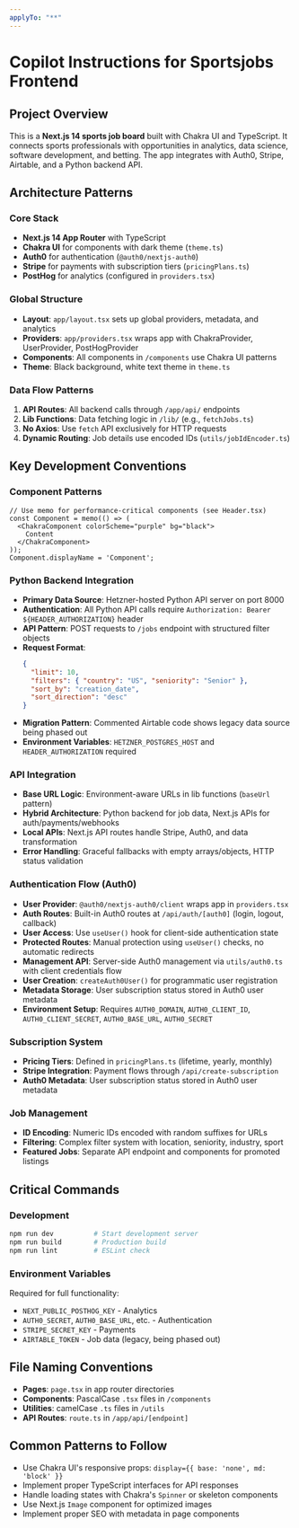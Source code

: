 ```yaml
---
applyTo: "**"
---
```


# Copilot Instructions for Sportsjobs Frontend

## Project Overview
This is a **Next.js 14 sports job board** built with Chakra UI and TypeScript. It connects sports professionals with opportunities in analytics, data science, software development, and betting. The app integrates with Auth0, Stripe, Airtable, and a Python backend API.

## Architecture Patterns

### Core Stack
- **Next.js 14 App Router** with TypeScript
- **Chakra UI** for components with dark theme (`theme.ts`)
- **Auth0** for authentication (`@auth0/nextjs-auth0`)
- **Stripe** for payments with subscription tiers (`pricingPlans.ts`)
- **PostHog** for analytics (configured in `providers.tsx`)

### Global Structure
- **Layout**: `app/layout.tsx` sets up global providers, metadata, and analytics
- **Providers**: `app/providers.tsx` wraps app with ChakraProvider, UserProvider, PostHogProvider
- **Components**: All components in `/components` use Chakra UI patterns
- **Theme**: Black background, white text theme in `theme.ts`

### Data Flow Patterns
1. **API Routes**: All backend calls through `/app/api/` endpoints
2. **Lib Functions**: Data fetching logic in `/lib/` (e.g., `fetchJobs.ts`)
3. **No Axios**: Use `fetch` API exclusively for HTTP requests
4. **Dynamic Routing**: Job details use encoded IDs (`utils/jobIdEncoder.ts`)

## Key Development Conventions

### Component Patterns
```tsx
// Use memo for performance-critical components (see Header.tsx)
const Component = memo(() => (
  <ChakraComponent colorScheme="purple" bg="black">
    Content
  </ChakraComponent>
));
Component.displayName = 'Component';
```

### Python Backend Integration
- **Primary Data Source**: Hetzner-hosted Python API server on port 8000
- **Authentication**: All Python API calls require `Authorization: Bearer ${HEADER_AUTHORIZATION}` header
- **API Pattern**: POST requests to `/jobs` endpoint with structured filter objects
- **Request Format**: 
  ```json
  {
    "limit": 10,
    "filters": { "country": "US", "seniority": "Senior" },
    "sort_by": "creation_date",
    "sort_direction": "desc"
  }
  ```
- **Migration Pattern**: Commented Airtable code shows legacy data source being phased out
- **Environment Variables**: `HETZNER_POSTGRES_HOST` and `HEADER_AUTHORIZATION` required

### API Integration
- **Base URL Logic**: Environment-aware URLs in lib functions (`baseUrl` pattern)
- **Hybrid Architecture**: Python backend for job data, Next.js APIs for auth/payments/webhooks
- **Local APIs**: Next.js API routes handle Stripe, Auth0, and data transformation
- **Error Handling**: Graceful fallbacks with empty arrays/objects, HTTP status validation

### Authentication Flow (Auth0)
- **User Provider**: `@auth0/nextjs-auth0/client` wraps app in `providers.tsx`
- **Auth Routes**: Built-in Auth0 routes at `/api/auth/[auth0]` (login, logout, callback)
- **User Access**: Use `useUser()` hook for client-side authentication state
- **Protected Routes**: Manual protection using `useUser()` checks, no automatic redirects
- **Management API**: Server-side Auth0 management via `utils/auth0.ts` with client credentials flow
- **User Creation**: `createAuth0User()` for programmatic user registration
- **Metadata Storage**: User subscription status stored in Auth0 user metadata
- **Environment Setup**: Requires `AUTH0_DOMAIN`, `AUTH0_CLIENT_ID`, `AUTH0_CLIENT_SECRET`, `AUTH0_BASE_URL`, `AUTH0_SECRET`

### Subscription System
- **Pricing Tiers**: Defined in `pricingPlans.ts` (lifetime, yearly, monthly)
- **Stripe Integration**: Payment flows through `/api/create-subscription`
- **Auth0 Metadata**: User subscription status stored in Auth0 user metadata

### Job Management
- **ID Encoding**: Numeric IDs encoded with random suffixes for URLs
- **Filtering**: Complex filter system with location, seniority, industry, sport
- **Featured Jobs**: Separate API endpoint and components for promoted listings

## Critical Commands

### Development
```bash
npm run dev          # Start development server
npm run build        # Production build
npm run lint         # ESLint check
```

### Environment Variables
Required for full functionality:
- `NEXT_PUBLIC_POSTHOG_KEY` - Analytics
- `AUTH0_SECRET`, `AUTH0_BASE_URL`, etc. - Authentication  
- `STRIPE_SECRET_KEY` - Payments
- `AIRTABLE_TOKEN` - Job data (legacy, being phased out)

## File Naming Conventions
- **Pages**: `page.tsx` in app router directories
- **Components**: PascalCase `.tsx` files in `/components`
- **Utilities**: camelCase `.ts` files in `/utils`
- **API Routes**: `route.ts` in `/app/api/[endpoint]`

## Common Patterns to Follow
- Use Chakra UI's responsive props: `display={{ base: 'none', md: 'block' }}`
- Implement proper TypeScript interfaces for API responses
- Handle loading states with Chakra's `Spinner` or skeleton components
- Use Next.js `Image` component for optimized images
- Implement proper SEO with metadata in page components
